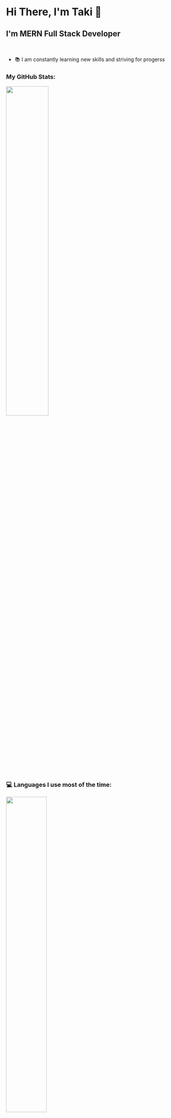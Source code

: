 # Hi There, I'm Taki 👋

## I'm MERN Full Stack Developer
<br />

- 📚 I am constantly learning new skills and striving for progerss

### My GitHub Stats:

<img width="48%" src="https://github-readme-stats.vercel.app/api?username=gittakisnani&show_icons=true&theme=radical" />

### 💻 Languages I use most of the time:
<img  width="47%" src="https://github-readme-stats.vercel.app/api/top-langs/?username=gittakisnani&layout=compact" />


### 💻 Libraries & Frameworks I use
<img align="left" alt="Tailwindcss" src="https://img.shields.io/badge/tailwindcss-%2338B2AC.svg?style=for-the-badge&logo=tailwind-css&logoColor=white" />
<img align="left" alt="React" src="https://img.shields.io/badge/react-%2320232a.svg?style=for-the-badge&logo=react&logoColor=%2361DAFB" />
<img align="left" alt="Next js" src="https://img.shields.io/badge/Next-black?style=for-the-badge&logo=next.js&logoColor=white" />
<img align="left" alt="Apollo GraphQL" src="https://img.shields.io/badge/-ApolloGraphQL-311C87?style=for-the-badge&logo=apollo-graphql" />
<img alt="Express.js" src="https://img.shields.io/badge/express.js-%23404d59.svg?style=for-the-badge&logo=express&logoColor=%2361DAFB" />


### 📬 Connect with me:
<a align="left" href="mailto:takisnbusiness@gmail.com">
<img alt="Gmail" src="https://img.shields.io/badge/Gmail-D14836?style=for-the-badge&logo=gmail&logoColor=white" />
</a>

<a align="left" href="https://www.linkedin.com/in/taki-snani-1ba6ba236/">
<img alt="LinkedIn" src="https://img.shields.io/badge/linkedin-%230077B5.svg?style=for-the-badge&logo=linkedin&logoColor=white" />
</a>

<a align="left" href="https://twitter.com/yestakisnani">
<img alt="Twitter" src="https://img.shields.io/badge/Twitter-%231DA1F2.svg?style=for-the-badge&logo=Twitter&logoColor=white" />
</a>




